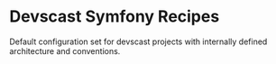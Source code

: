 # Devscast Symfony Recipes

Default configuration set for devscast projects with internally defined architecture and conventions.
